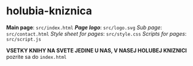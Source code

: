 # holubia-kniznica
**Main page**: `src/index.html`
*__Page logo__*: `src/logo.svg`
*Sub page*: `src/contact.html`
*Style sheet for pages*: `src/style.css`
*Scripts for pages*: `src/script.js`

**VSETKY KNIHY NA SVETE JEDINE U NAS, V NASEJ HOLUBEJ KNIZNICI**
pozrite sa do `index.html`